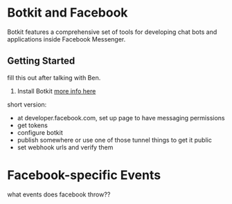 # Botkit and Facebook

Botkit features a comprehensive set of tools for developing chat bots
and applications inside Facebook Messenger.

## Getting Started

fill this out after talking with Ben.

1) Install Botkit [more info here](readme.md#installation)

short version:
* at developer.facebook.com, set up page to have
messaging permissions
* get tokens
* configure botkit
* publish somewhere or use one of those tunnel things to get it public
* set webhook urls and verify them

# Facebook-specific Events

what events does facebook throw??
